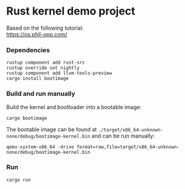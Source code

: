# Rust kernel demo project

Based on the following tutorial:\
https://os.phil-opp.com/

### Dependencies

```
rustup component add rust-src
rustup override set nightly
rustup component add llvm-tools-preview
cargo install bootimage
```

### Build and run manually

Build the kernel and bootloader into a bootable image:

```
cargo bootimage
```

The bootable image can be found at `./target/x86_64-unknown-none/debug/bootimage-kernel.bin` and can be run manually:

```
qemu-system-x86_64 -drive format=raw,file=target/x86_64-unknown-none/debug/bootimage-kernel.bin
```

### Run

```
cargo run
```

